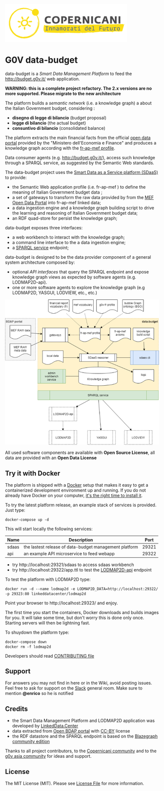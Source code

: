 ![copernicani](doc/copernicani-logo.png)

# G0V data-budget

data-budget is a *Smart Data Management Platform* to feed the http://budget.g0v.it/ web application.

**WARNING: this is a complete project refactory. The 2.x versions are no more supported. Please migrate to the new architecture**

The platform builds a *semantic network* (i.e. a knowledge graph) a about the Italian Government budget, considering :

- **disegno di legge di bilancio** (budget proposal)
- **legge di bilancio** (the actual budget)
- **consuntivo di bilancio** (consolidated balance)

The platform extracts the main financial facts from the official [open data portal](https://bdap-opendata.mef.gov.it) provided 
by the "Ministero dell'Economia e Finance" and produces a knowledge graph according with the 
[fr-ap-mef profile](fr-ap-mef/README.md).

Data consumer agents (e.g. http://budget.g0v.it/), access such knowledge through a SPARQL service, as suggested by the Semantic Web standards.

The data-budget project uses the [Smart Data as a Service platform (SDaaS)](https://github.com/linkeddatacenter/sdaas-ce) to provide:

- the Semantic Web application profile (i.e. fr-ap-mef ) to define the meaning of Italian Government budget data ;
- a set of gateways to transform the raw data provided by from the [MEF Open Data Portal](https://openbdap.mef.gov.it) into fr-ap-mef linked data;
- a data ingestion engine and a knowledge graph building script to drive the learning and reasoning of Italian Government budget data; 
- an RDF quad-store for persist the knowledge graph; 

data-budget exposes three interfaces:

- a web workbench to interact with the knowledge graph;
- a command line interface to the a data ingestion engine; 
- a [SPARQL service](https://www.w3.org/TR/sparql11-overview) endpoint; 

data-budget is designed to be the data provider component of a general system architecture composed by:

- optional *API interfaces* that query the SPARQL endpoint and expose knowledge graph views as expected by software agents (e.g. LODMAP2D-api). 
- one or more software agents to explore the knowledge graph (e.g LODMAP2D, YASGUI, LODVIEW, etc., etc.)

![architecture](doc/architecture.png)

All used software components are available with **Open Source License**, all data are provided with an **Open Data License**

## Try it with Docker

The platform is shipped with a [Docker](https://docker.com) setup that makes it easy 
to get a containerized development environment up and running. 
If you do not already have Docker on your computer, 
[it's the right time to install it](https://docs.docker.com/install/).

To try the latest platform release, an example stack of services is provided. Just type: 

```
docker-compose up -d
```

This will start locally the following services:


| Name        | Description                                                   | Port 
| ----------- | ------------------------------------------------------------- | ------- 
| sdaas       | the lastest release of data-budget management platform        | 29321    
| api         | an  example API microservice to feed webapp                   | 29322 

- try http://localhost:29321/sdaas to access sdaas workbench
- try http://localhost:29322/app.ttl to test the [LODMAP2D-api](https://github.com/linkeddatacenter/LODMAP2D-api) endpoint


To test the platform with  LODMAP2D type:

```
docker run -d --name lodmap2d -e LODMAP2D_DATA=http://localhost:29322/ -p 29323:80 linkeddatacenter/lodmap2d
```

Point your browser to http://localhost:29323/ and enjoy.

The first time you start the containers, Docker downloads and builds images for you. It will take some time, but don't worry
this is done only once. Starting servers will then be lightning fast.


To shuydown the platform type: 

```
docker-compose down
docker rm -f lodmap2d
```

Developers should read [CONTRIBUTING file](CONTRIBUTING.md)

## Support

For answers you may not find in here or in the Wiki, avoid posting issues. Feel free to ask for support on the [Slack](https://copernicani.slack.com/) general room. Make sure to mention **@enrico** so he is notified


## Credits

- the Smart Data Management Platform and LODMAP2D application was developed by [LinkedData.Center](http://LinkedData.Center/)
- data extracted from [Open BDAP portal](https://bdap-opendata.mef.gov.it/) with [CC-BY](http://creativecommons.org/licenses/by/3.0) license
- the RDF datastore and the SPARQL endpoint is based on the [Blazegraph community edition](https://www.blazegraph.com/)

Thanks to all project contributors, to the [Copernicani community](https://copernicani.it/) and to the [g0v asia community](http://g0v.asia) for ideas and support.

## License

The MIT License (MIT). Please see [License File](LICENSE) for more information.
